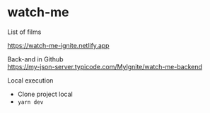 # watch-me
List of films

https://watch-me-ignite.netlify.app

Back-and in Github </br>
https://my-json-server.typicode.com/MyIgnite/watch-me-backend

Local execution

- Clone project local
- `yarn dev`
